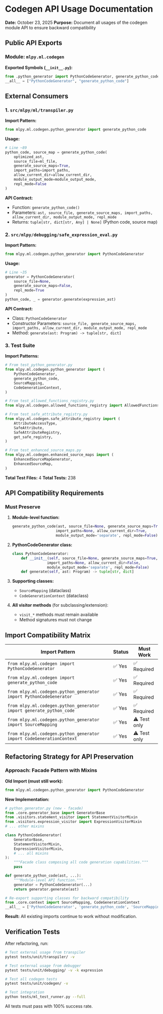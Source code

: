 # Codegen API Usage Documentation
**Date:** October 23, 2025
**Purpose:** Document all usages of the codegen module API to ensure backward compatibility

## Public API Exports

### Module: `mlpy.ml.codegen`

**Exported Symbols (`__init__.py`):**
```python
from .python_generator import PythonCodeGenerator, generate_python_code
__all__ = ["PythonCodeGenerator", "generate_python_code"]
```

## External Consumers

### 1. `src/mlpy/ml/transpiler.py`

**Import Pattern:**
```python
from mlpy.ml.codegen.python_generator import generate_python_code
```

**Usage:**
```python
# Line ~89
python_code, source_map = generate_python_code(
    optimized_ast,
    source_file=ml_file,
    generate_source_maps=True,
    import_paths=import_paths,
    allow_current_dir=allow_current_dir,
    module_output_mode=module_output_mode,
    repl_mode=False
)
```

**API Contract:**
- Function: `generate_python_code()`
- Parameters: `ast, source_file, generate_source_maps, import_paths, allow_current_dir, module_output_mode, repl_mode`
- Returns: `tuple[str, dict[str, Any] | None]` (Python code, source map)

### 2. `src/mlpy/debugging/safe_expression_eval.py`

**Import Pattern:**
```python
from mlpy.ml.codegen.python_generator import PythonCodeGenerator
```

**Usage:**
```python
# Line ~35
generator = PythonCodeGenerator(
    source_file=None,
    generate_source_maps=False,
    repl_mode=True
)
python_code, _ = generator.generate(expression_ast)
```

**API Contract:**
- Class: `PythonCodeGenerator`
- Constructor Parameters: `source_file, generate_source_maps, import_paths, allow_current_dir, module_output_mode, repl_mode`
- Method: `generate(ast: Program) -> tuple[str, dict]`

### 3. Test Suite

**Import Patterns:**
```python
# From test_python_generator.py
from mlpy.ml.codegen.python_generator import (
    PythonCodeGenerator,
    generate_python_code,
    SourceMapping,
    CodeGenerationContext,
)

# From test_allowed_functions_registry.py
from mlpy.ml.codegen.allowed_functions_registry import AllowedFunctionsRegistry

# From test_safe_attribute_registry.py
from mlpy.ml.codegen.safe_attribute_registry import (
    AttributeAccessType,
    SafeAttribute,
    SafeAttributeRegistry,
    get_safe_registry,
)

# From test_enhanced_source_maps.py
from mlpy.ml.codegen.enhanced_source_maps import (
    EnhancedSourceMapGenerator,
    EnhancedSourceMap,
)
```

**Total Test Files:** 4
**Total Tests:** 238

## API Compatibility Requirements

### Must Preserve

1. **Module-level function:**
   ```python
   generate_python_code(ast, source_file=None, generate_source_maps=True,
                       import_paths=None, allow_current_dir=True,
                       module_output_mode='separate', repl_mode=False)
   ```

2. **PythonCodeGenerator class:**
   ```python
   class PythonCodeGenerator:
       def __init__(self, source_file=None, generate_source_maps=True,
                   import_paths=None, allow_current_dir=False,
                   module_output_mode='separate', repl_mode=False)
       def generate(self, ast: Program) -> tuple[str, dict]
   ```

3. **Supporting classes:**
   - `SourceMapping` (dataclass)
   - `CodeGenerationContext` (dataclass)

4. **All visitor methods** (for subclassing/extension):
   - `visit_*` methods must remain available
   - Method signatures must not change

## Import Compatibility Matrix

| Import Pattern | Status | Must Work |
|----------------|--------|-----------|
| `from mlpy.ml.codegen import PythonCodeGenerator` | ✅ Yes | ✅ Required |
| `from mlpy.ml.codegen import generate_python_code` | ✅ Yes | ✅ Required |
| `from mlpy.ml.codegen.python_generator import PythonCodeGenerator` | ✅ Yes | ✅ Required |
| `from mlpy.ml.codegen.python_generator import generate_python_code` | ✅ Yes | ✅ Required |
| `from mlpy.ml.codegen.python_generator import SourceMapping` | ✅ Yes | ⚠️ Test only |
| `from mlpy.ml.codegen.python_generator import CodeGenerationContext` | ✅ Yes | ⚠️ Test only |

## Refactoring Strategy for API Preservation

### Approach: Facade Pattern with Mixins

**Old Import (must still work):**
```python
from mlpy.ml.codegen.python_generator import PythonCodeGenerator
```

**New Implementation:**
```python
# python_generator.py (new - facade)
from .core.generator_base import GeneratorBase
from .visitors.statement_visitor import StatementVisitorMixin
from .visitors.expression_visitor import ExpressionVisitorMixin
# ... other mixins

class PythonCodeGenerator(
    GeneratorBase,
    StatementVisitorMixin,
    ExpressionVisitorMixin,
    # ... all mixins
):
    """Facade class composing all code generation capabilities."""
    pass

def generate_python_code(ast, ...):
    """Module-level API function."""
    generator = PythonCodeGenerator(...)
    return generator.generate(ast)

# Re-export supporting classes for backward compatibility
from .core.context import SourceMapping, CodeGenerationContext
__all__ = ['PythonCodeGenerator', 'generate_python_code', 'SourceMapping', 'CodeGenerationContext']
```

**Result:** All existing imports continue to work without modification.

## Verification Tests

After refactoring, run:

```bash
# Test external usage from transpiler
pytest tests/unit/transpiler/ -v

# Test external usage from debugger
pytest tests/unit/debugging/ -v -k expression

# Test all codegen tests
pytest tests/unit/codegen/ -v

# Test integration
python tests/ml_test_runner.py --full
```

All tests must pass with 100% success rate.
